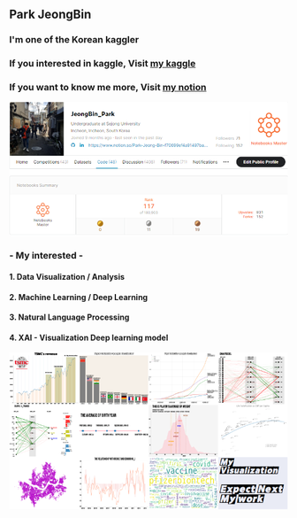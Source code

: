 ## Park JeongBin

### I'm one of the Korean kaggler
### If you interested in kaggle, Visit [my kaggle](https://www.kaggle.com/jeongbinpark)

### If you want to know me more, Visit [my notion](https://www.notion.so/Park-Jeong-Bin-f70699ef4a91497ba0e9ec9c033bb8ab)
![Alt text](img/Kaggle_update0803.PNG)


### - My interested -

#### 1. Data Visualization / Analysis
#### 2. Machine Learning / Deep Learning
#### 3. Natural Language Processing
#### 4. XAI - Visualization Deep learning model
![Alt text](img/my_work.png)
